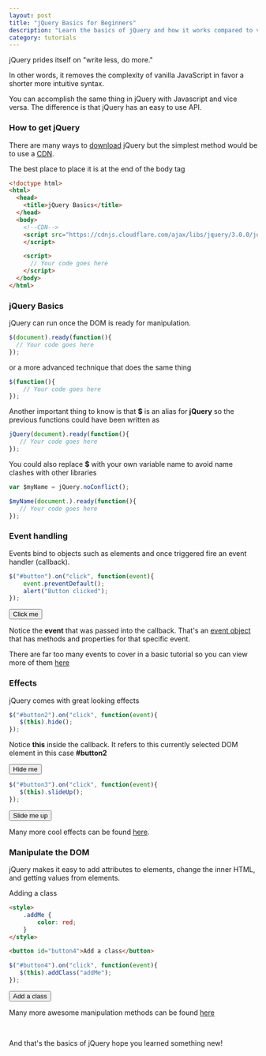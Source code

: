 ```yaml
---
layout: post
title: "jQuery Basics for Beginners"
description: "Learn the basics of jQuery and how it works compared to vanilla JavaScript."
category: tutorials
---
```


jQuery prides itself on "write less, do more." 

<!--more-->

In other words, it removes the complexity of vanilla JavaScript in favor a shorter more intuitive syntax.  

You can accomplish the same thing in jQuery with Javascript and vice versa. The difference is that jQuery has an easy to use API.

### How to get jQuery

There are many ways to [download](https://jquery.com/download/) jQuery but the simplest method would be to use a [CDN](https://cdnjs.com/libraries/jquery/).

The best place to place it is at the end of the body tag

```html
<!doctype html>
<html>
  <head>
    <title>jQuery Basics</title>
  </head>
  <body>
    <!--CDN-->
    <script src="https://cdnjs.cloudflare.com/ajax/libs/jquery/3.0.0/jquery.min.js">
    </script>

    <script>
      // Your code goes here
    </script>
  </body>
</html>
```

### jQuery Basics

jQuery can run once the DOM is ready for manipulation.

```javascript
$(document).ready(function(){
  // Your code goes here    
});
```

or a more advanced technique that does the same thing

```javascript
$(function(){
    // Your code goes here
});
```

Another important thing to know is that **$** is an alias for **jQuery** so the previous functions could have been written as 

```javascript
jQuery(document).ready(function(){
   // Your code goes here 
});
```


You could also replace **$** with your own variable name to avoid name clashes with other libraries

```javascript
var $myName = jQuery.noConflict();

$myName(document.).ready(function(){
   // Your code goes here 
});
```

### Event handling

Events bind to objects such as elements and once triggered fire an event handler (callback).

```javascript
$("#button").on("click", function(event){
    event.preventDefault();
    alert("Button clicked");
});
```
<button id="button">Click me</button>

Notice the **event** that was passed into the callback. That's an [event object](http://api.jquery.com/category/events/event-object/) that has methods and properties for that specific event. 

There are far too many events to cover in a basic tutorial so you can view more of them [here](http://api.jquery.com/category/events/)

### Effects

jQuery comes with great looking effects

```javascript
$("#button2").on("click", function(event){
   $(this).hide(); 
});
```

Notice **this** inside the callback. It refers to this currently selected DOM element in this case **#button2**

<button id="button2">Hide me</button>

```javascript
$("#button3").on("click", function(event){
   $(this).slideUp(); 
});
```

<button id="button3">Slide me up</button>

Many more cool effects can be found [here](http://api.jquery.com/category/effects/).

### Manipulate the DOM

jQuery makes it easy to add attributes to elements, change the inner HTML, and getting values from elements.

Adding a class 

```html
<style>
    .addMe {
        color: red;
    }
</style>

<button id="button4">Add a class</button>
```

```javascript
$("#button4").on("click", function(event){
   $(this).addClass("addMe"); 
});
```
<button id="button4">Add a class</button>

Many more awesome manipulation methods can be found [here](http://api.jquery.com/category/manipulation/)

<br>

And that's the basics of jQuery hope you learned something new!

<style>
    .addMe{
        color: red;    
    }
</style>
<script src="https://cdnjs.cloudflare.com/ajax/libs/jquery/3.0.0/jquery.min.js">
</script>

<script>
    $(document).ready(function(){
        $("#button").on("click", function(e){
            e.preventDefault();
            alert("button clicked");
        });

        $("#button2").on("click", function(e){
            $(this).hide(); 
        });
        $("#button3").on("click", function(e){
            $(this).slideUp(); 
        });
        $("#button4").on("click", function(e){
            $(this).addClass("addMe"); 
        });

    });
</script>

